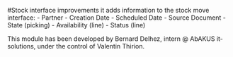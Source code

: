 #Stock interface improvements
    it adds information to the stock move interface:
        - Partner
        - Creation Date
        - Scheduled Date
        - Source Document
        - State (picking)
        - Availability (line)
        - Status (line)
        
This module has been developed by Bernard Delhez, intern @ AbAKUS it-solutions, under the control of Valentin Thirion.